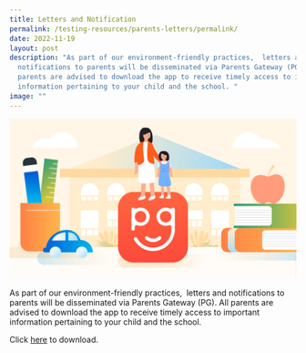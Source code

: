 ```yaml
---
title: Letters and Notification
permalink: /testing-resources/parents-letters/permalink/
date: 2022-11-19
layout: post
description: "As part of our environment-friendly practices,  letters and
  notifications to parents will be disseminated via Parents Gateway (PG). All
  parents are advised to download the app to receive timely access to important
  information pertaining to your child and the school. "
image: ""
---
```

![](/images/Info%20Pic/parents-gateway-720x400-01.jpg)



As part of our environment-friendly practices,  letters and notifications to parents will be disseminated via Parents Gateway (PG). All parents are advised to download the app to receive timely access to important information pertaining to your child and the school.

Click [here](https://pg.moe.edu.sg/) to download. 

